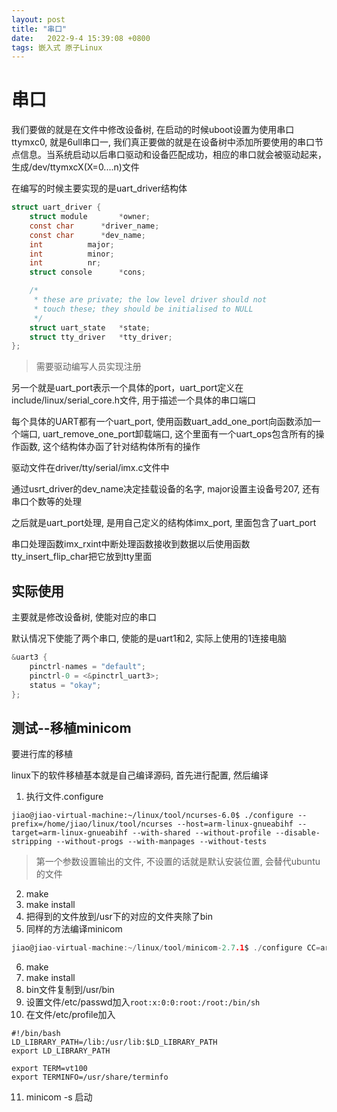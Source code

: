 ```yaml
---
layout: post
title: "串口" 
date:   2022-9-4 15:39:08 +0800
tags: 嵌入式 原子Linux 
---
```


# 串口

我们要做的就是在文件中修改设备树, 在启动的时候uboot设置为使用串口ttymxc0, 就是6ull串口一, 我们真正要做的就是在设备树中添加所要使用的串口节点信息。当系统启动以后串口驱动和设备匹配成功，相应的串口就会被驱动起来，生成/dev/ttymxcX(X=0....n)文件

在编写的时候主要实现的是uart_driver结构体

```c
struct uart_driver {
	struct module		*owner;
	const char		*driver_name;
	const char		*dev_name;
	int			 major;
	int			 minor;
	int			 nr;
	struct console		*cons;

	/*
	 * these are private; the low level driver should not
	 * touch these; they should be initialised to NULL
	 */
	struct uart_state	*state;
	struct tty_driver	*tty_driver;
};
```

>   需要驱动编写人员实现注册

另一个就是uart_port表示一个具体的port，uart_port定义在include/linux/serial_core.h文件, 用于描述一个具体的串口端口

每个具体的UART都有一个uart_port, 使用函数uart_add_one_port向函数添加一个端口, uart_remove_one_port卸载端口, 这个里面有一个uart_ops包含所有的操作函数, 这个结构体办函了针对结构体所有的操作

驱动文件在driver/tty/serial/imx.c文件中

通过usrt_driver的dev_name决定挂载设备的名字, major设置主设备号207, 还有串口个数等的处理

之后就是uart_port处理, 是用自己定义的结构体imx_port, 里面包含了uart_port

串口处理函数imx_rxint中断处理函数接收到数据以后使用函数tty_insert_flip_char把它放到tty里面



## 实际使用

主要就是修改设备树, 使能对应的串口

默认情况下使能了两个串口, 使能的是uart1和2, 实际上使用的1连接电脑

```c
&uart3 {
	pinctrl-names = "default";
	pinctrl-0 = <&pinctrl_uart3>;
	status = "okay";
};
```

## 测试--移植minicom

要进行库的移植

linux下的软件移植基本就是自己编译源码, 首先进行配置, 然后编译

1.   执行文件.configure

```shell
jiao@jiao-virtual-machine:~/linux/tool/ncurses-6.0$ ./configure --prefix=/home/jiao/linux/tool/ncurses --host=arm-linux-gnueabihf --target=arm-linux-gnueabihf --with-shared --without-profile --disable-stripping --without-progs --with-manpages --without-tests
```

>   第一个参数设置输出的文件, 不设置的话就是默认安装位置, 会替代ubuntu的文件

2.   make
3.   make install
3.   把得到的文件放到/usr下的对应的文件夹除了bin
3.   同样的方法编译minicom

```c
jiao@jiao-virtual-machine:~/linux/tool/minicom-2.7.1$ ./configure CC=arm-linux-gnueabihf-gcc --prefix=/home/jiao/linux/tool/minicom --host=arm-linux-gnueabihf CPPFLAGS=-I/home/jiao/linux/tool/ncurses/include LDFLAGS=-L/home/jiao/linux/tool/ncurses/lib -enable-cfg-dir=/etc/minicon
```

6.   make
7.   make install
8.   bin文件复制到/usr/bin
9.   设置文件/etc/passwd加入`root:x:0:0:root:/root:/bin/sh`
10.   在文件/etc/profile加入

```
#!/bin/bash
LD_LIBRARY_PATH=/lib:/usr/lib:$LD_LIBRARY_PATH
export LD_LIBRARY_PATH

export TERM=vt100
export TERMINFO=/usr/share/terminfo
```

11.   minicom -s 启动





















